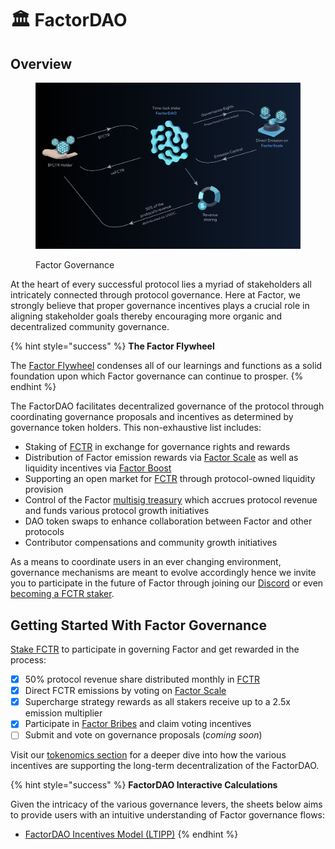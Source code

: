 # 🏛️ FactorDAO

## Overview

<figure><img src="../../.gitbook/assets/image (27) (1).png" alt=""><figcaption><p>Factor Governance</p></figcaption></figure>

At the heart of every successful protocol lies a myriad of stakeholders all intricately connected through protocol governance. Here at Factor, we strongly believe that proper governance incentives plays a crucial role in aligning stakeholder goals thereby encouraging more organic and decentralized community governance.&#x20;

{% hint style="success" %}
**The Factor Flywheel**

The [Factor Flywheel](factor-flywheel.md) condenses all of our learnings and functions as a solid foundation upon which Factor governance can continue to prosper.
{% endhint %}

The FactorDAO facilitates decentralized governance of the protocol through coordinating governance proposals and incentives as determined by governance token holders. This non-exhaustive list includes:

* Staking of [FCTR](../fctr-token/#fctr) in exchange for governance rights and rewards
* Distribution of Factor emission rewards via [Factor Scale](../factor-scale/) as well as liquidity incentives via [Factor Boost](../factor-boost/)
* Supporting an open market for [FCTR](../fctr-token/) through protocol-owned liquidity provision
* Control of the Factor [multisig treasury](factordao-multisig-addresses.md) which accrues protocol revenue and funds various protocol growth initiatives
* DAO token swaps to enhance collaboration between Factor and other protocols
* Contributor compensations and community growth initiatives

As a means to coordinate users in an ever changing environment, governance mechanisms are meant to evolve accordingly hence we invite you to participate in the future of Factor through joining our [Discord](https://discord.gg/factor) or even [becoming a FCTR staker](https://app.factor.fi/governance).

## Getting Started With Factor Governance

[Stake FCTR](user-guides/stake-fctr.md) to participate in governing Factor and get rewarded in the process:

* [x] 50% protocol revenue share distributed monthly in [FCTR](../fctr-token/#fctr)
* [x] Direct FCTR emissions by voting on [Factor Scale](../factor-scale/)
* [x] Supercharge strategy rewards as all stakers receive up to a 2.5x emission multiplier
* [x] Participate in [Factor Bribes](../factor-bribe/) and claim voting incentives
* [ ] Submit and vote on governance proposals (_coming soon_)

Visit our [tokenomics section](../fctr-token/) for a deeper dive into how the various incentives are supporting the long-term decentralization of the FactorDAO.

{% hint style="success" %}
**FactorDAO Interactive Calculations**

Given the intricacy of the various governance levers, the sheets below aims to provide users with an intuitive understanding of Factor governance flows:

* [FactorDAO Incentives Model (LTIPP)](governance-incentive-calculations/factordao-incentives-model-ltipp.md)
{% endhint %}
